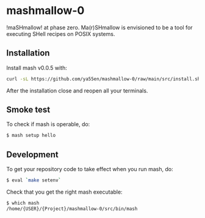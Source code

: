 # mashmallow-0

!maSHmallow! at phase zero. Ma(r)SHmallow is envisioned to be a tool
for executing SHell recipes on POSIX systems.

## Installation

Install mash v0.0.5 with:

```bash
curl -sL https://github.com/ya55en/mashmallow-0/raw/main/src/install.sh | sh
```

After the installation close and reopen all your terminals.

## Smoke test

To check if mash is operable, do:

```bash
$ mash setup hello
```

## Development

To get your repository code to take effect when you run mash, do:

```bash
$ eval `make setenv`
```

Check that you get the right mash executable:

```bash
$ which mash
/home/{USER}/{Project}/mashmallow-0/src/bin/mash
```

